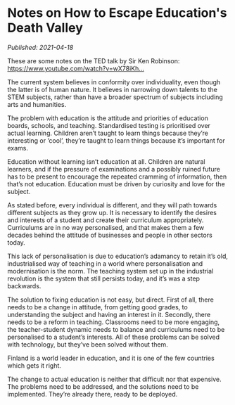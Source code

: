 # Notes on How to Escape Education's Death Valley

*Published: 2021-04-18*

These are some notes on the TED talk by Sir Ken Robinson: https://www.youtube.com/watch?v=wX78iKh…

The current system believes in conformity over individuality, even though the latter is of human nature. It believes in narrowing down talents to the STEM subjects, rather than have a broader spectrum of subjects including arts and humanities.

The problem with education is the attitude and priorities of education boards, schools, and teaching. Standardised testing is prioritised over actual learning. Children aren’t taught to learn things because they’re interesting or ‘cool’, they’re taught to learn things because it’s important for exams.

Education without learning isn’t education at all. Children are natural learners, and if the pressure of examinations and a possibly ruined future has to be present to encourage the repeated cramming of information, then that’s not education. Education must be driven by curiosity and love for the subject.

As stated before, every individual is different, and they will path towards different subjects as they grow up. It is necessary to identify the desires and interests of a student and create their curriculum appropriately. Curriculums are in no way personalised, and that makes them a few decades behind the attitude of businesses and people in other sectors today.

This lack of personalisation is due to education’s adamancy to retain it’s old, industrialised way of teaching in a world where personalisation and modernisation is the norm. The teaching system set up in the industrial revolution is the system that still persists today, and it’s was a step backwards.

The solution to fixing education is not easy, but direct. First of all, there needs to be a change in attitude, from getting good grades, to understanding the subject and having an interest in it. Secondly, there needs to be a reform in teaching. Classrooms need to be more engaging, the teacher-student dynamic needs to balance and curriculums need to be personalised to a student’s interests. All of these problems can be solved with technology, but they’ve been solved without them.

Finland is a world leader in education, and it is one of the few countries which gets it right.

The change to actual education is neither that difficult nor that expensive. The problems need to be addressed, and the solutions need to be implemented. They’re already there, ready to be deployed.